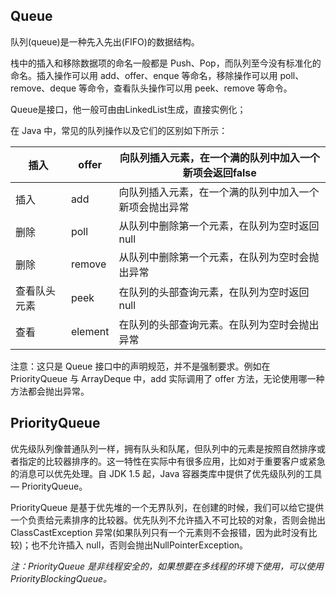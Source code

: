 ## Queue

队列(queue)是一种先入先出(FIFO)的数据结构。

栈中的插入和移除数据项的命名一般都是 Push、Pop，而队列至今没有标准化的命名。插入操作可以用 add、offer、enque 等命名，移除操作可以用 poll、remove、deque 等命令，查看队头操作可以用 peek、remove 等命令。

Queue是接口，他一般可由由LinkedList生成，直接实例化；



在 Java 中，常见的队列操作以及它们的区别如下所示：

| 插入         | offer   | 向队列插入元素，在一个满的队列中加入一个新项会返回false |
| ------------ | ------- | ------------------------------------------------------- |
| 插入         | add     | 向队列插入元素，在一个满的队列中加入一个新项会抛出异常  |
| 删除         | poll    | 从队列中删除第一个元素，在队列为空时返回null            |
| 删除         | remove  | 从队列中删除第一个元素，在队列为空时会抛出异常          |
| 查看队头元素 | peek    | 在队列的头部查询元素，在队列为空时返回null              |
| 查看         | element | 在队列的头部查询元素。在队列为空时会抛出异常            |

注意：这只是 Queue 接口中的声明规范，并不是强制要求。例如在 PriorityQueue 与 ArrayDeque 中，add 实际调用了 offer 方法，无论使用哪一种方法都会抛出异常。

## PriorityQueue

优先级队列像普通队列一样，拥有队头和队尾，但队列中的元素是按照自然排序或者指定的比较器排序的。这一特性在实际中有很多应用，比如对于重要客户或紧急的消息可以优先处理。自 JDK 1.5 起，Java 容器类库中提供了优先级队列的工具 — PriorityQueue。

PriorityQueue 是基于优先堆的一个无界队列，在创建的时候，我们可以给它提供一个负责给元素排序的比较器。优先队列不允许插入不可比较的对象，否则会抛出 ClassCastException 异常(如果队列只有一个元素则不会报错，因为此时没有比较)；也不允许插入 null，否则会抛出NullPointerException。

*注：PriorityQueue 是非线程安全的，如果想要在多线程的环境下使用，可以使用 PriorityBlockingQueue。*